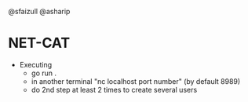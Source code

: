 @sfaizull
@asharip
# NET-CAT
* Executing 
    * go run . 
    * in another terminal "nc localhost port number" (by default 8989)
    * do 2nd step at least 2 times to create several users 